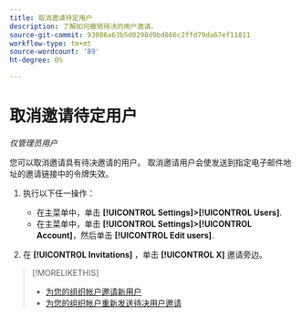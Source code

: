 ```yaml
---
title: 取消邀请待定用户
description: 了解如何撤销待决的用户邀请。
source-git-commit: 93006a63b5d0298d9bd866c2ffd79da67ef11811
workflow-type: tm+mt
source-wordcount: '89'
ht-degree: 0%

---
```


# 取消邀请待定用户

*仅管理员用户*

您可以取消邀请具有待决邀请的用户。 取消邀请用户会使发送到指定电子邮件地址的邀请链接中的令牌失效。

1. 执行以下任一操作：

   * 在主菜单中，单击 **[!UICONTROL Settings]>[!UICONTROL Users]**.
   * 在主菜单中，单击 **[!UICONTROL Settings]>[!UICONTROL Account]**，然后单击 **[!UICONTROL Edit users]**.

1. 在 **[!UICONTROL Invitations]** ，单击 **[!UICONTROL X]** 邀请旁边。

>[!MORELIKETHIS]
>
>* [为您的组织帐户邀请新用户](user-invite.md)
>* [为您的组织帐户重新发送待决用户邀请](user-resend-invite.md)


<!-- >* [Edit User Permissions or Delete a User](user-edit.md) -->

